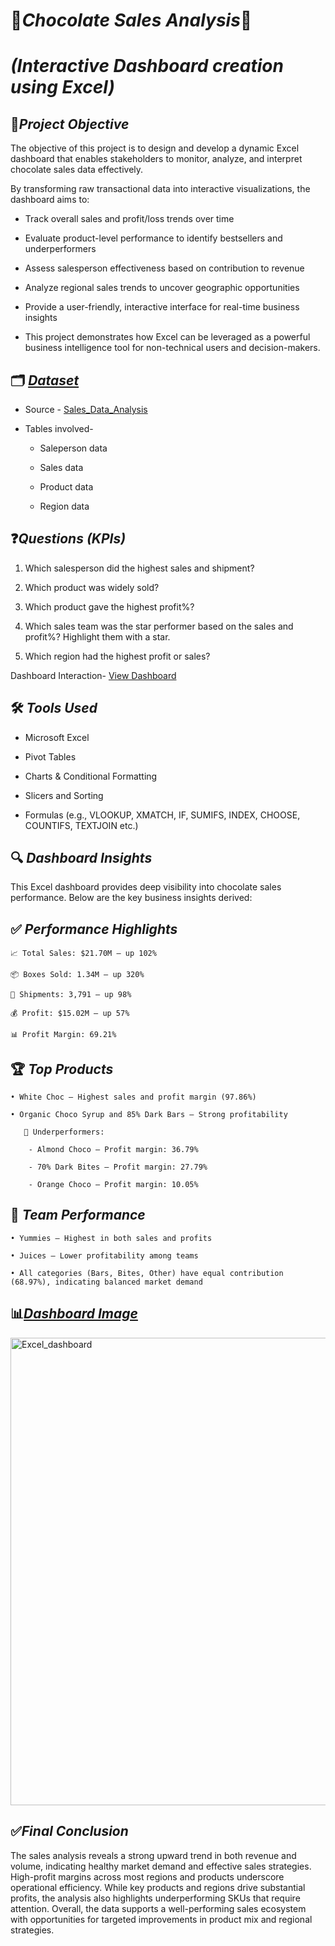 # 🍫*Chocolate Sales Analysis*🍫
# *(Interactive Dashboard creation using Excel)*
## 🎯*Project Objective*
The objective of this project is to design and develop a dynamic Excel dashboard that enables stakeholders to monitor, analyze, and interpret chocolate sales data effectively. 

By transforming raw transactional data into interactive visualizations, the dashboard aims to:

- Track overall sales and profit/loss trends over time

- Evaluate product-level performance to identify bestsellers and underperformers

- Assess salesperson effectiveness based on contribution to revenue

- Analyze regional sales trends to uncover geographic opportunities

- Provide a user-friendly, interactive interface for real-time business insights

- This project demonstrates how Excel can be leveraged as a powerful business intelligence tool for non-technical users and decision-makers.

## 🗂️ *<ins>Dataset</ins>*
- Source - <a href="https://github.com/Sal-Patil/Excel_Dashboard/blob/main/Sales_data_analysis.xlsx">Sales_Data_Analysis</a>

- Tables involved-

  - Saleperson data

  - Sales data

  - Product data

  - Region data

## ❓*Questions (KPIs)*

1. Which salesperson did the highest sales and shipment?

2. Which product was widely sold?

3. Which product gave the highest profit%?

4. Which sales team was the star performer based on the sales and profit%? Highlight them with a star.

5. Which region had the highest profit or sales? 

Dashboard Interaction- <a href="">View Dashboard</a>

## 🛠️ *Tools Used*

  - Microsoft Excel

  - Pivot Tables

  - Charts & Conditional Formatting

  - Slicers and Sorting

  - Formulas (e.g., VLOOKUP, XMATCH, IF, SUMIFS, INDEX, CHOOSE, COUNTIFS, TEXTJOIN etc.)

## 🔍 *Dashboard Insights*
This Excel dashboard provides deep visibility into chocolate sales performance. Below are the key business insights derived:

## ✅ *Performance Highlights*

    📈 Total Sales: $21.70M — up 102%

    📦 Boxes Sold: 1.34M — up 320%

    🚚 Shipments: 3,791 — up 98%

    💰 Profit: $15.02M — up 57%

    📊 Profit Margin: 69.21%

## 🏆 *Top Products*
    • White Choc – Highest sales and profit margin (97.86%)

    • Organic Choco Syrup and 85% Dark Bars – Strong profitability

       🚨 Underperformers:

        - Almond Choco – Profit margin: 36.79%

        - 70% Dark Bites – Profit margin: 27.79%

        - Orange Choco – Profit margin: 10.05%

## 🤝 *Team Performance*
    • Yummies – Highest in both sales and profits

    • Juices – Lower profitability among teams

    • All categories (Bars, Bites, Other) have equal contribution (68.97%), indicating balanced market demand

## 📊*<ins>Dashboard Image</ins>*
<img width="1867" height="748" alt="Excel_dashboard" src="https://github.com/user-attachments/assets/37b39407-90bd-461f-97ea-0dc8d496afed" />

## ✅*Final Conclusion*
The sales analysis reveals a strong upward trend in both revenue and volume, indicating healthy market demand and effective sales strategies. High-profit margins across most regions and products underscore operational efficiency. While key products and regions drive substantial profits, the analysis also highlights underperforming SKUs that require attention. Overall, the data supports a well-performing sales ecosystem with opportunities for targeted improvements in product mix and regional strategies.




